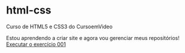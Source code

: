 # html-css
 Curso de HTML5  e CSS3 do CursoemVideo
 
 Estou aprendendo a criar site e agora vou gerenciar meus repositórios!
<a href="https://gabrielhenrike.github.io/html-css/exercicios/ex001/index.html">Executar o exercício 001 </a>
